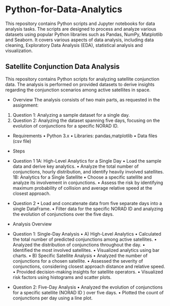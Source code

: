 # Python-for-Data-Analytics
This repository contains Python scripts and Jupyter notebooks for data analysis tasks. The scripts are designed to process and analyze various datasets using popular Python libraries such as Pandas, NumPy, Matplotlib and Seaborn. It covers various aspects of data analysis, including data cleaning, Exploratory Data Analysis (EDA), statistical analysis and visualization.

## Satellite Conjunction Data Analysis
This repository contains Python scripts for analyzing satellite conjunction data. The analysis is performed on provided datasets to derive insights regarding the conjunction scenarios among active satellites in space.



- Overview
The analysis consists of two main parts, as requested in the assignment:
1.	Question 1: Analyzing a sample dataset for a single day.
2.	Question 2: Analyzing the dataset spanning five days, focusing on the evolution of conjunctions for a specific NORAD ID.



- Requirements
•	Python 3.x
•	Libraries: pandas,matplotlib
•	Data files (csv file)




- Steps
- Question 1
1A: High-Level Analytics for a Single Day
•	Load the sample data and derive key analytics.
•	Analyze the total number of conjunctions, hourly distribution, and identify heavily involved satellites.
1B: Analytics for a Single Satellite
•	Choose a specific satellite and analyze its involvement in conjunctions.
•	Assess the risk by identifying maximum probability of collision and average relative speed at the closest approach.


- Question 2
•	Load and concatenate data from five separate days into a single DataFrame.
•	Filter data for the specific NORAD ID  and analyzing the evolution of conjunctions over the five days.




- Analysis Overview
 
- 	Question 1: Single-Day Analysis
•	A) High-Level Analytics
•	Calculated the total number of predicted conjunctions among active satellites.
•	Analyzed the distribution of conjunctions throughout the day.
•	Identified the most involved satellites.
•	Visualized analytics using bar charts.
•	B) Specific Satellite Analysis
•	Analyzed the number of conjunctions for a chosen satellite.
•	Assessed the severity of conjunctions, considering closest approach distance and relative speed.
•	Provided decision-making insights for satellite operators.
•	Visualized risk factors using histograms and scatter plots.



- 	Question 2: Five-Day Analysis
•	Analyzed the evolution of conjunctions for a specific satellite (NORAD ID ) over five days.
•	Plotted the count of conjunctions per day using a line plot.


